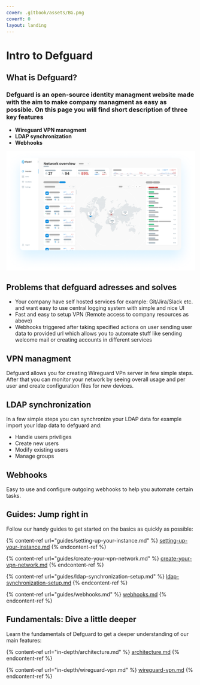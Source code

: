 ```yaml
---
cover: .gitbook/assets/BG.png
coverY: 0
layout: landing
---
```


# Intro to Defguard

## What is Defguard?

### Defguard is an open-source identity managment website made with the aim to make company managment as easy as possible. On this page you will find short description of three key features

* **Wireguard VPN managment**
* **LDAP synchronization**
* **Webhooks**

![Network overview page which shows statistics of network usage and info about conencted users](.gitbook/assets/screen.png)

## Problems that defguard adresses and solves

* Your company have self hosted services for example: Git/Jira/Slack etc. and want easy to use central logging system with simple and nice UI
* Fast and easy to setup VPN (Remote access to company resources as above)
* Webhooks triggered after taking specified actions on user sending user data to provided url which allows you to automate stuff like sending welcome mail or creating accounts in different services

## VPN managment&#x20;

Defguard allows you for creating Wireguard VPn server in few simple steps. After that you can monitor your network by seeing overall usage and per user and create configuration files for new devices.

## LDAP synchronization

In a few simple steps you can synchronize your LDAP data for example import your ldap data to defguard and:&#x20;

* Handle users priviliges
* Create new users&#x20;
* Modify existing users
* Manage groups

## Webhooks

Easy to use and configure outgoing webhooks to help you automate certain tasks.

## Guides: Jump right in

Follow our handy guides to get started on the basics as quickly as possible:

{% content-ref url="guides/setting-up-your-instance.md" %}
[setting-up-your-instance.md](guides/setting-up-your-instance.md)
{% endcontent-ref %}

{% content-ref url="guides/create-your-vpn-network.md" %}
[create-your-vpn-network.md](guides/create-your-vpn-network.md)
{% endcontent-ref %}

{% content-ref url="guides/ldap-synchronization-setup.md" %}
[ldap-synchronization-setup.md](guides/ldap-synchronization-setup.md)
{% endcontent-ref %}

{% content-ref url="guides/webhooks.md" %}
[webhooks.md](guides/webhooks.md)
{% endcontent-ref %}

## Fundamentals: Dive a little deeper

Learn the fundamentals of Defguard to get a deeper understanding of our main features:

{% content-ref url="in-depth/architecture.md" %}
[architecture.md](in-depth/architecture.md)
{% endcontent-ref %}

{% content-ref url="in-depth/wireguard-vpn.md" %}
[wireguard-vpn.md](in-depth/wireguard-vpn.md)
{% endcontent-ref %}
